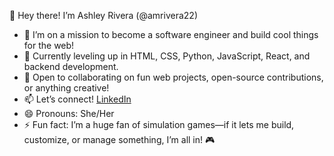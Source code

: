 👋 Hey there! I’m Ashley Rivera (@amrivera22)  
- 👀 I’m on a mission to become a software engineer and build cool things for the web!  
- 🌱 Currently leveling up in HTML, CSS, Python, JavaScript, React, and backend development.  
- 💞️ Open to collaborating on fun web projects, open-source contributions, or anything creative!  
- 📫 Let’s connect! [LinkedIn](https://www.linkedin.com/in/ashley-rivera-a11464159/) 
- 😄 Pronouns: She/Her  
- ⚡ Fun fact: I’m a huge fan of simulation games—if it lets me build, customize, or manage something, I’m all in! 🎮  
